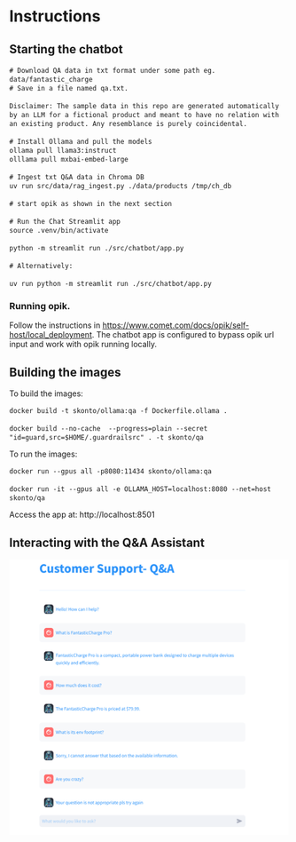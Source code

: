 
# Instructions

## Starting the chatbot

```
# Download QA data in txt format under some path eg. data/fantastic_charge
# Save in a file named qa.txt.

Disclaimer: The sample data in this repo are generated automatically by an LLM for a fictional product and meant to have no relation with an existing product. Any resemblance is purely coincidental.

# Install Ollama and pull the models
ollama pull llama3:instruct
olllama pull mxbai-embed-large

# Ingest txt Q&A data in Chroma DB
uv run src/data/rag_ingest.py ./data/products /tmp/ch_db

# start opik as shown in the next section

# Run the Chat Streamlit app
source .venv/bin/activate

python -m streamlit run ./src/chatbot/app.py

# Alternatively:

uv run python -m streamlit run ./src/chatbot/app.py
```

### Running opik.

Follow the instructions in https://www.comet.com/docs/opik/self-host/local_deployment.
The chatbot app is configured to bypass opik url input and work with opik running locally.


## Building the images

To build the images:

```
docker build -t skonto/ollama:qa -f Dockerfile.ollama .

docker build --no-cache  --progress=plain --secret "id=guard,src=$HOME/.guardrailsrc" . -t skonto/qa
```

To run the images:

```
docker run --gpus all -p8080:11434 skonto/ollama:qa

docker run -it --gpus all -e OLLAMA_HOST=localhost:8080 --net=host skonto/qa
```

Access the app at: http://localhost:8501

## Interacting with the Q&A Assistant

![ui](./ui.png)
